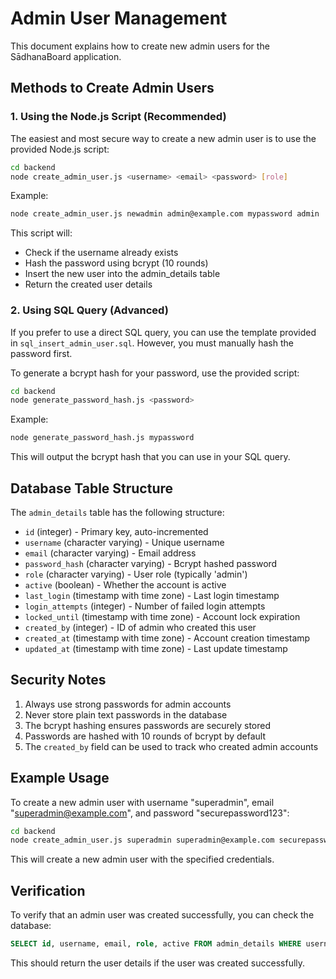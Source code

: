 # Admin User Management

This document explains how to create new admin users for the SādhanaBoard application.

## Methods to Create Admin Users

### 1. Using the Node.js Script (Recommended)

The easiest and most secure way to create a new admin user is to use the provided Node.js script:

```bash
cd backend
node create_admin_user.js <username> <email> <password> [role]
```

Example:
```bash
node create_admin_user.js newadmin admin@example.com mypassword admin
```

This script will:
- Check if the username already exists
- Hash the password using bcrypt (10 rounds)
- Insert the new user into the admin_details table
- Return the created user details

### 2. Using SQL Query (Advanced)

If you prefer to use a direct SQL query, you can use the template provided in `sql_insert_admin_user.sql`. However, you must manually hash the password first.

To generate a bcrypt hash for your password, use the provided script:

```bash
cd backend
node generate_password_hash.js <password>
```

Example:
```bash
node generate_password_hash.js mypassword
```

This will output the bcrypt hash that you can use in your SQL query.

## Database Table Structure

The `admin_details` table has the following structure:

- `id` (integer) - Primary key, auto-incremented
- `username` (character varying) - Unique username
- `email` (character varying) - Email address
- `password_hash` (character varying) - Bcrypt hashed password
- `role` (character varying) - User role (typically 'admin')
- `active` (boolean) - Whether the account is active
- `last_login` (timestamp with time zone) - Last login timestamp
- `login_attempts` (integer) - Number of failed login attempts
- `locked_until` (timestamp with time zone) - Account lock expiration
- `created_by` (integer) - ID of admin who created this user
- `created_at` (timestamp with time zone) - Account creation timestamp
- `updated_at` (timestamp with time zone) - Last update timestamp

## Security Notes

1. Always use strong passwords for admin accounts
2. Never store plain text passwords in the database
3. The bcrypt hashing ensures passwords are securely stored
4. Passwords are hashed with 10 rounds of bcrypt by default
5. The `created_by` field can be used to track who created admin accounts

## Example Usage

To create a new admin user with username "superadmin", email "superadmin@example.com", and password "securepassword123":

```bash
cd backend
node create_admin_user.js superadmin superadmin@example.com securepassword123 admin
```

This will create a new admin user with the specified credentials.

## Verification

To verify that an admin user was created successfully, you can check the database:

```sql
SELECT id, username, email, role, active FROM admin_details WHERE username = 'superadmin';
```

This should return the user details if the user was created successfully.